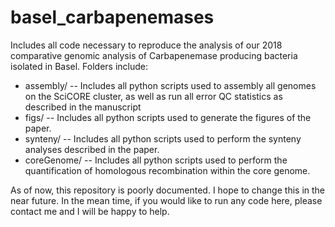 # basel_carbapenemases
Includes all code necessary to reproduce the analysis of our 2018 comparative genomic analysis of Carbapenemase producing bacteria isolated in Basel. Folders include:

* assembly/ -- Includes all python scripts used to assembly all genomes on the SciCORE cluster, as well as run all error QC statistics as described in the manuscript
* figs/ -- Includes all python scripts used to generate the figures of the paper. 
* synteny/ -- Includes all python scripts used to perform the synteny analyses described in the paper.
* coreGenome/ -- Includes all python scripts used to perform the quantification of homologous recombination within the core genome.

As of now, this repository is poorly documented. I hope to change this in the near future. In the mean time, if you would like to run any code here, please contact me and I will be happy to help.


